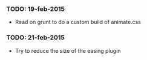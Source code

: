 ### TODO: 19-feb-2015

* Read on grunt to do a custom build of animate.css

### TODO: 21-feb-2015

* Try to reduce the size of the easing plugin
